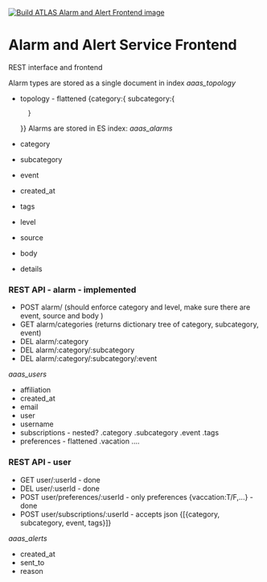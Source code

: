 [![Build ATLAS Alarm and Alert Frontend image](https://github.com/ATLAS-Analytics/AlarmAlertServiceFrontend/actions/workflows/main.yaml/badge.svg)](https://github.com/ATLAS-Analytics/AlarmAlertServiceFrontend/actions/workflows/main.yaml)

# Alarm and Alert Service Frontend
REST interface and frontend

Alarm types are stored as a single document in index *aaas_topology*

* topology - flattened
    {category:{
        subcategory:{

        }
    }}
Alarms are stored in ES index: *aaas_alarms*
* category
* subcategory
* event
* created_at
* tags
* level
* source
* body
* details

### REST API - alarm - implemented
* POST alarm/ (should enforce category and level, make sure there are event, source and body )
* GET alarm/categories (returns dictionary tree of category, subcategory, event)
* DEL alarm/:category
* DEL alarm/:category/:subcategory
* DEL alarm/:category/:subcategory/:event

*aaas_users*
* affiliation
* created_at
* email
* user
* username
* subscriptions - nested?
    .category
    .subcategory
    .event
    .tags
* preferences - flattened
    .vacation ....

### REST API - user
* GET user/:userId - done
* DEL user/:userId - done
* POST user/preferences/:userId - only preferences {vaccation:T/F,...}  - done
* POST user/subscriptions/:userId - accepts json {[{category, subcategory, event, tags}]}

*aaas_alerts*
* created_at
* sent_to
* reason